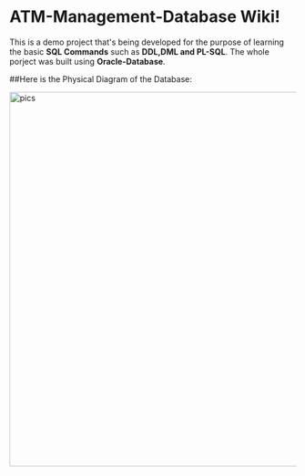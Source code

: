 # ATM-Management-Database Wiki!

This is a demo project that's being developed for the purpose of learning the basic **SQL Commands** such as **DDL,DML and PL-SQL**.
The whole porject was built using **Oracle-Database**.

##Here is the Physical Diagram of the Database:


<img width="657" alt="pics" src="https://github.com/joy07092/ATM-Management-Database/assets/126982931/fb8adb84-bf8c-40a7-963d-67876376bc28">


